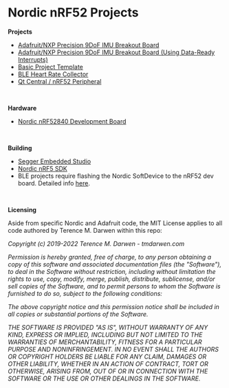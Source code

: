 Nordic nRF52 Projects
====================

**Projects**
-    [Adafruit/NXP Precision 9DoF IMU Breakout Board ](AdafruitNXP9DoF)
-    [Adafruit/NXP Precision 9DoF IMU Breakout Board (Using Data-Ready Interrupts)](AdafruitNXP9DoFInt)
-    [Basic Project Template](BasicProjectTemplate)
-    [BLE Heart Rate Collector](HRCollector)
-    [Qt Central / nRF52 Peripheral](CentralPeripheral)

 

**Hardware**
-   [Nordic nRF52840 Development Board](https://www.mouser.com/new/nordic-semiconductor/nordic-nRF52840-dev-kit/)

 


**Building**
-   [Segger Embedded Studio](https://www.nordicsemi.com/Software-and-Tools/Development-Tools/Segger-Embedded-Studio)
-   [Nordic nRF5 SDK](https://www.nordicsemi.com/Software-and-Tools/Software/nRF5-SDK)
-   BLE projects require flashing the Nordic SoftDevice to the nRF52 dev board.  Detailed info [here](https://infocenter.nordicsemi.com/topic/com.nordic.infocenter.sdk5.v15.2.0/getting_started_softdevice.html).

 

**Licensing**

Aside from specific Nordic and Adafruit code, the MIT License applies to all code authored by Terence M. Darwen within this repo:

*Copyright (c) 2019-2022 Terence M. Darwen - tmdarwen.com*

*Permission is hereby granted, free of charge, to any person obtaining a copy of
this software and associated documentation files (the "Software"), to deal in
the Software without restriction, including without limitation the rights to
use, copy, modify, merge, publish, distribute, sublicense, and/or sell copies of
the Software, and to permit persons to whom the Software is furnished to do so,
subject to the following conditions:*

*The above copyright notice and this permission notice shall be included in all
copies or substantial portions of the Software.*

*THE SOFTWARE IS PROVIDED "AS IS", WITHOUT WARRANTY OF ANY KIND, EXPRESS OR
IMPLIED, INCLUDING BUT NOT LIMITED TO THE WARRANTIES OF MERCHANTABILITY, FITNESS
FOR A PARTICULAR PURPOSE AND NONINFRINGEMENT. IN NO EVENT SHALL THE AUTHORS OR
COPYRIGHT HOLDERS BE LIABLE FOR ANY CLAIM, DAMAGES OR OTHER LIABILITY, WHETHER
IN AN ACTION OF CONTRACT, TORT OR OTHERWISE, ARISING FROM, OUT OF OR IN
CONNECTION WITH THE SOFTWARE OR THE USE OR OTHER DEALINGS IN THE SOFTWARE.*
